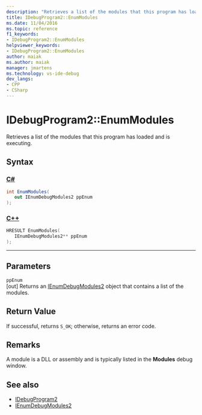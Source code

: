 ```yaml
---
description: "Retrieves a list of the modules that this program has loaded and is executing."
title: IDebugProgram2::EnumModules
ms.date: 11/04/2016
ms.topic: reference
f1_keywords:
- IDebugProgram2::EnumModules
helpviewer_keywords:
- IDebugProgram2::EnumModules
author: maiak
ms.author: maiak
manager: jmartens
ms.technology: vs-ide-debug
dev_langs:
- CPP
- CSharp
---
```

# IDebugProgram2::EnumModules

Retrieves a list of the modules that this program has loaded and is executing.

## Syntax

### [C#](#tab/csharp)
```csharp
int EnumModules( 
   out IEnumDebugModules2 ppEnum
);
```
### [C++](#tab/cpp)
```cpp
HRESULT EnumModules( 
   IEnumDebugModules2** ppEnum
);
```
---

## Parameters
`ppEnum`\
[out] Returns an [IEnumDebugModules2](../../../extensibility/debugger/reference/ienumdebugmodules2.md) object that contains a list of the modules.

## Return Value
 If successful, returns `S_OK`; otherwise, returns an error code.

## Remarks
 A module is a DLL or assembly and is typically listed in the **Modules** debug window.

## See also
- [IDebugProgram2](../../../extensibility/debugger/reference/idebugprogram2.md)
- [IEnumDebugModules2](../../../extensibility/debugger/reference/ienumdebugmodules2.md)
